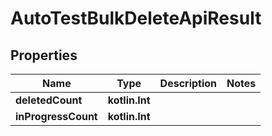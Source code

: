 
# AutoTestBulkDeleteApiResult

## Properties
| Name | Type | Description | Notes |
| ------------ | ------------- | ------------- | ------------- |
| **deletedCount** | **kotlin.Int** |  |  |
| **inProgressCount** | **kotlin.Int** |  |  |



